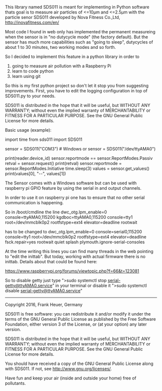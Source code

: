 This library named SDS011 is meant for implementing in Python software thats goal is to measure air particles of <=10µm and <=2.5µm with the particle senor SDS011 developed by Nova Fitness Co.,Ltd, http://inovafitness.com/en/

Most code I found in web only has implemented the permanent measureing when the sensor is in "no dutycycle mode" (the factory default). But the sensor has much more capabilities such as "going to sleep", dutycycles of about 1 to 30 minutes, two working modes and so forth.

So I decided to implement this feature in a python library in order to
1. going to measure air pollution with a Raspberry Pi
2. learn to code python
3. learn using git

So this is my first python project so don't let it stop you from suggesting improvements.
First, you have to edit the logging configuration in top of SDS011.py to your needs.

SDS011 is distributed in the hope that it will be useful,
but WITHOUT ANY WARRANTY; without even the implied warranty of
MERCHANTABILITY or FITNESS FOR A PARTICULAR PURPOSE.  See the
GNU General Public License for more details.

Basic usage (example):

import time
from sds011 import SDS011

sensor = SDS011("COM3") # Windows
or
sensor = SDS011("/dev/ttyAMA0")

print(reader.device_id)
sensor.reportmode == sensor.ReportModes.Passiv
retval = sensor.request()
print(retval)
sensor.reportmode = sensor.ReportModes.Initiative
time.sleep(3)
values = sensor.get_values()
print(values[0], "--", values[1])


The Sensor comes with a Windows software but can be used with raspberry pi GPIO feature by using the serial in and output channels.

In order to use it on raspberry pi one has to ensure that no other serial communication is happening.

So in /boot/cmdline the line
dwc_otg.lpm_enable=0 console=ttyAMA0,115200 kgdboc=ttyAMA0,115200 console=tty1 root=/dev/mmcblk0p2 rootfstype=ext4 elevator=deadline rootwait

has to be changed to
dwc_otg.lpm_enable=0 console=serial0,115200 console=tty1 root=/dev/mmcblk0p2 rootfstype=ext4 elevator=deadline fsck.repair=yes rootwait quiet splash plymouth.ignore-serial-consoles

At the time writing this lines you can find many threads in the web pointing to "edit the inittab". But today, working with actual firmware there is no inittab.
Details about that could be found here:

https://www.raspberrypi.org/forums/viewtopic.php?f=66&t=123081

So to disable getty just type
">sudo systemctl stop serial-getty@ttyAMA0.service"
in your terminal or disable it
">sudo systemctl disable serial-getty@ttyAMA0.service"

---------------------------------------------
Copyright 2016, Frank Heuer, Germany

SDS011 is free software: you can redistribute it and/or modify
it under the terms of the GNU General Public License as published by
the Free Software Foundation, either version 3 of the License, or
(at your option) any later version.

SDS011 is distributed in the hope that it will be useful,
but WITHOUT ANY WARRANTY; without even the implied warranty of
MERCHANTABILITY or FITNESS FOR A PARTICULAR PURPOSE.  See the
GNU General Public License for more details.

You should have received a copy of the GNU General Public License
along with SDS011.  If not, see <http://www.gnu.org/licenses/>.

Have fun and keep your air (inside and outside your home) free of pollutants.